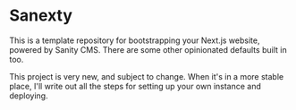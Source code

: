 # Sanexty

This is a template repository for bootstrapping your Next.js website, powered by Sanity CMS. There are some other opinionated defaults built in too.

This project is very new, and subject to change. When it's in a more stable place, I'll write out all the steps for setting up your own instance and deploying.